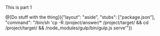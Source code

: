 This is part 1

@[Do stuff with the thing]({"layout": "aside", "stubs": ["package.json"], "command": "/bin/sh 'cp -R /project/answer/* /project/target/ && cd /project/target/ && /node_modules/gulp/bin/gulp.js serve'"})
